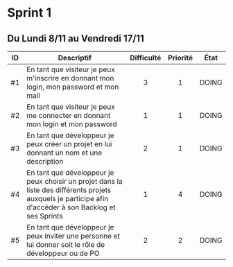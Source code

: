 Sprint 1
==
Du Lundi 8/11 au Vendredi 17/11
--

| ID | Descriptif | Difficulté | Priorité | État |
| :-: | -- | :-: | :-: | :-: |
| #1 | En tant que visiteur je peux m'inscrire en donnant mon login, mon password et mon mail | 3 | 1 | DOING |
| #2 | En tant que visiteur je peux me connecter en donnant mon login et mon password | 1 | 1 | DOING |
| #3 | En tant que développeur je peux créer un projet en lui donnant un nom et une description | 2 | 1 | DOING |
| #4 | En tant que développeur je peux choisir un projet dans la liste des différents projets auxquels je participe afin d'accéder à son Backlog et ses Sprints | 1 | 4 | DOING |
| #5 | En tant que développeur je peux inviter une personne et lui donner soit le rôle de développeur ou de PO | 2 | 2 | DOING |
